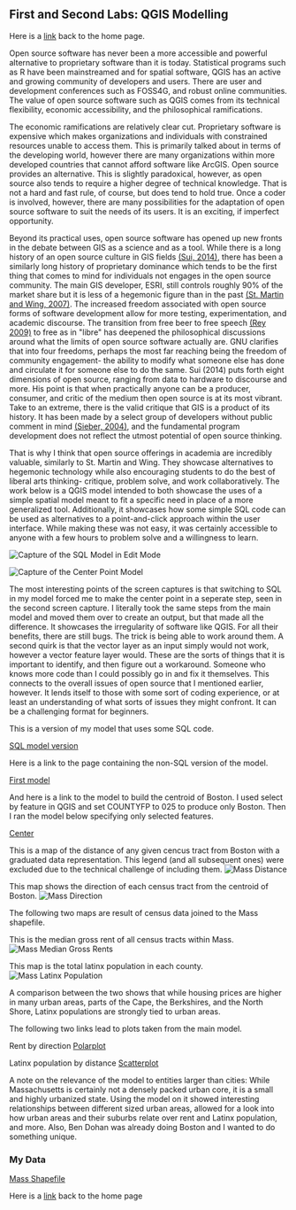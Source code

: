 ## First and Second Labs: QGIS Modelling

Here is a [link](index.md) back to the home page.

Open source software has never been a more accessible and powerful alternative to proprietary software than it is today. Statistical programs such as R have been mainstreamed and for spatial software, QGIS has an active and growing community of developers and users. There are user and development conferences such as FOSS4G, and robust online communities. The value of open source software such as QGIS comes from its technical flexibility, economic accessibility, and the philosophical ramifications.

The economic ramifications are relatively clear cut. Proprietary software is expensive which makes organizations and individuals with constrained resources unable to access them. This is primarily talked about in terms of the developing world, however there are many organizations within more developed countries that cannot afford software like ArcGIS. Open source provides an alternative. This is slightly paradoxical, however, as open source also tends to require a higher degree of technical knowledge. That is not a hard and fast rule, of course, but does tend to hold true. Once a coder is involved, however, there are many possibilities for the adaptation of open source software to suit the needs of its users. It is an exciting, if imperfect opportunity.

Beyond its practical uses, open source software has opened up new fronts in the debate between GIS as a science and as a tool. While there is a long history of an open source culture in GIS fields [(Sui, 2014)](Sui.pdf), there has been a similarly long history of proprietary dominance which tends to be the first thing that comes to mind for individuals not engages in the open source community. The main GIS developer, ESRI, still controls roughly 90% of the market share but it is less of a hegemonic figure than in the past [(St. Martin and Wing, 2007)](Martin.pdf). The increased freedom associated with open source forms of software development allow for more testing, experimentation, and academic discourse. The transition from free beer to free speech [(Rey 2009)](Rey.pdf) to free as in "libre" has deepened the philosophical discussions around what the limits of open source software actually are. GNU clarifies that into four freedoms, perhaps the most far reaching being the freedom of community engagement- the ability to modify what someone else has done and circulate it for someone else to do the same. Sui (2014) puts forth eight dimensions of open source, ranging from data to hardware to discourse and more. His point is that when practically anyone can be a producer, consumer, and critic of the medium then open source is at its most vibrant. Take to an extreme, there is the valid critique that GIS is a product of its history. It has been made by a select group of developers without public comment in mind [(Sieber, 2004)](Sieber.pdf), and the fundamental program development does not reflect the utmost potential of open source thinking.

That is why I think that open source offerings in academia are incredibly valuable, similarly to St. Martin and Wing. They showcase alternatives to hegemonic technology while also encouraging students to do the best of liberal arts thinking- critique, problem solve, and work collaboratively. The work below is a QGIS model intended to both showcase the uses of a simple spatial model meant to fit a specific need in place of a more generalized tool. Additionally, it showcases how some simple SQL code can be used as alternatives to a point-and-click approach within the user interface. While making these was not easy, it was certainly accessible to anyone with a few hours to problem solve and a willingness to learn.

![Capture of the SQL Model in Edit Mode](model_sql.PNG)

![Capture of the Center Point Model](MASScent.PNG)

The most interesting points of the screen captures is that switching to SQL in my model forced me to make the center point in a seperate step, seen in the second screen capture. I literally took the same steps from the main model and moved them over to create an output, but that made all the difference. It showcases the irregularity of software like QGIS. For all their benefits, there are still bugs. The trick is being able to work around them. A second quirk is that the vector layer as an input simply would not work, however a vector feature layer would. These are the sorts of things that it is important to identify, and then figure out a workaround. Someone who knows more code than I could possibly go in and fix it themselves. This connects to the overall issues of open source that I mentioned earlier, however. It lends itself to those with some sort of coding experience, or at least an understanding of what sorts of issues they might confront. It can be a challenging format for beginners.

This is a version of my model that uses some SQL code.

[SQL model version](SQL_Az_Model.model3)

Here is a link to the page containing the non-SQL version of the model.

[First model](qgisModel.md)

And here is a link to the model to build the centroid of Boston. I used select by feature in QGIS and set COUNTYFP to 025 to produce only Boston. Then I ran the model below specifying only selected features.

[Center](MassCent.model3)

This is a map of the distance of any given cencus tract from Boston with a graduated data representation. This legend (and all subsequent ones) were excluded due to the technical challenge of including them.
![Mass Distance](MASSdistance.PNG)

This map shows the direction of each census tract from the centroid of Boston.
![Mass Direction](MASSdirection.PNG)

The following two maps are result of census data joined to the Mass shapefile.

This is the median gross rent of all census tracts within Mass.
![Mass Median Gross Rents](MASSrent.PNG)

This map is the total latinx population in each county.
![Mass Latinx Population](MASSlatinx.PNG)

A comparison between the two shows that while housing prices are higher in many urban areas, parts of the Cape, the Berkshires, and the North Shore, Latinx populations are strongly tied to urban areas.

The following two links lead to plots taken from the main model.

Rent by direction
[Polarplot](polar.html)

Latinx population by distance
[Scatterplot](Scat.html)

A note on the relevance of the model to entities larger than cities: While Massachusetts is certainly not a densely packed urban core, it is a small and highly urbanized state. Using the model on it showed interesting relationships between different sized urban areas, allowed for a look into how urban areas and their suburbs relate over rent and Latinx population, and more. Also, Ben Dohan was already doing Boston and I wanted to do something unique.

### My Data

[Mass Shapefile](lab1_data.gpkg)

Here is a [link](index.md) back to the home page
